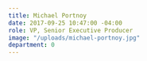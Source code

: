 ```yaml
---
title: Michael Portnoy
date: 2017-09-25 10:47:00 -04:00
role: VP, Senior Executive Producer
image: "/uploads/michael-portnoy.jpg"
department: 0
---
```

